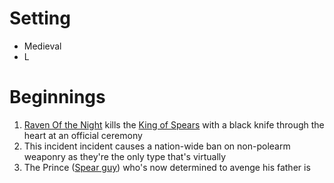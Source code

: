 
# Setting
- Medieval
- L
# Beginnings
1. [Raven Of the Night](Raven%20Of%20the%20Night.md) kills the [King of Spears](chars/King%20of%20Spears) with a black knife through the heart at an official ceremony
2. This incident incident causes a nation-wide ban on non-polearm weaponry as they're the only type that's virtually 
3. The Prince ([Spear guy](Spear%20guy.md)) who's now determined to avenge his father is